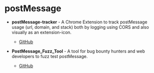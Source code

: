 # postMessage

- **postMessage-tracker** - A Chrome Extension to track postMessage usage (url, domain, and stack) both by logging using CORS and also visually as an extension-icon.
  - [GitHub](https://github.com/fransr/postMessage-tracker)

- **PostMessage_Fuzz_Tool** - A tool for bug bounty hunters and web developers to fuzz test postMessage.
  - [GitHub](https://github.com/kiranreddyrebel/PostMessage_Fuzz_Tool)
